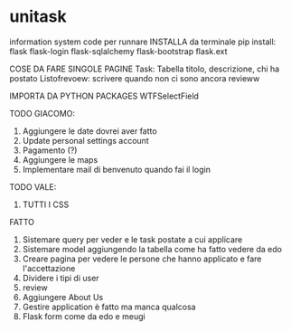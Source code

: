 # unitask
information system code
per runnare INSTALLA da terminale pip install:
flask 
flask-login 
flask-sqlalchemy
flask-bootstrap
flask.ext

COSE DA FARE SINGOLE PAGINE 
Task: Tabella titolo, descrizione, chi ha postato
Listofrevoew: scrivere quando non ci sono ancora revieww


IMPORTA DA PYTHON PACKAGES
WTFSelectField

TODO GIACOMO:
1) Aggiungere le date dovrei aver fatto
2) Update personal settings account
3) Pagamento (?)
4) Aggiungere le maps
5) Implementare mail di benvenuto quando fai il login

TODO VALE:
1) TUTTI I CSS

FATTO 
1) Sistemare query per veder e le task postate a cui applicare
2) Sistemare model aggiungendo la tabella come ha fatto vedere da edo
3) Creare pagina per vedere le persone che hanno applicato e fare l'accettazione
4) Dividere i tipi di user
5) review
6) Aggiungere About Us
7) Gestire application è fatto ma manca qualcosa
8) Flask form come da edo e meugi


